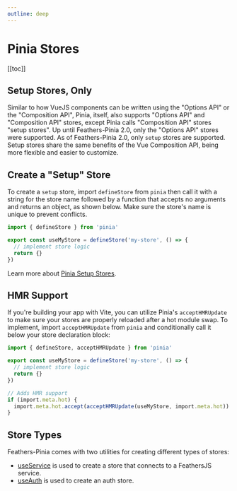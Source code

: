 ```yaml
---
outline: deep
---
```


<script setup>
import Badge from '../components/Badge.vue'
import pkg from '../../package.json'
import BlockQuote from '../components/BlockQuote.vue'
</script>

<div style="position: fixed; z-index: 1000; top: 2px; right: 2px;">
  <Badge :label="`v${pkg.version}`" />
</div>

# Pinia Stores

[[toc]]

## Setup Stores, Only

Similar to how VueJS components can be written using the "Options API" or the "Composition API", Pinia, itself, also
supports "Options API" and "Composition API" stores, except Pinia calls "Composition API" stores "setup stores". Up
until Feathers-Pinia 2.0, only the "Options API" stores were supported. As of Feathers-Pinia 2.0, only `setup` stores
are supported. Setup stores share the same benefits of the Vue Composition API, being more flexible and easier to
customize.

## Create a "Setup" Store

To create a `setup` store, import `defineStore` from `pinia` then call it with a string for the store name followed by a
function that accepts no arguments and returns an object, as shown below. Make sure the store's name is unique to
prevent conflicts.

```ts
import { defineStore } from 'pinia'

export const useMyStore = defineStore('my-store', () => {
  // implement store logic
  return {}
})
```

Learn more about [Pinia Setup Stores](https://pinia.vuejs.org/core-concepts/#setup-stores).

## HMR Support

If you're building your app with Vite, you can utilize Pinia's `acceptHMRUpdate` to make sure your stores are properly
reloaded after a hot module swap. To implement, import `acceptHMRUpdate` from `pinia` and conditionally call it below
your store declaration block:

```ts
import { defineStore, acceptHMRUpdate } from 'pinia'

export const useMyStore = defineStore('my-store', () => {
  // implement store logic
  return {}
})

// Adds HMR support
if (import.meta.hot) {
  import.meta.hot.accept(acceptHMRUpdate(useMyStore, import.meta.hot))
}
```

## Store Types

Feathers-Pinia comes with two utilities for creating different types of stores:

- [useService](/guide/use-service) is used to create a store that connects to a FeathersJS service.
- [useAuth](/guide/use-auth) is used to create an auth store.
